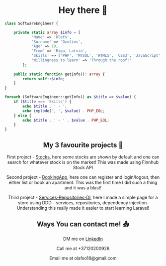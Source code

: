 <h1 align="center">Hey there 👋</h1>

```php
class SoftwareEngineer {

    private static array $info = [
            'Name' => 'Olafs',
            'Surname' => 'Ozolins',
            'Age' => 19,
            'From' => 'Riga, Latvia',
            'Skills' => ['PHP', 'MYSQL', 'HTML5', 'CSS3', 'JavaScript', 'Laravel', 'Composer', 'Git'],
            'Willingness to learn' => 'Through the roof!'
        ];
    
    public static function getInfo(): array {
        return self::$info;
    }
}

foreach (SoftwareEngineer::getInfo() as $title => $value) {
    if ($title === 'Skills') {
        echo $title . ' - ';
        echo implode(', ', $value) . PHP_EOL;
    } else {
        echo $title . ' - ' . $value . PHP_EOL;
    }
}
```
<h2 align="center">My 3 favourite projects 🔧</h2>
<div align="center">
  <p>First project - <a href="https://github.com/olafsoz/StocksHW">Stocks</a>, here some stocks are shown by default and one can search for whatever stock is on the market! This was made using Finnhub Stock API</p>
  <p>Second project - <a href="https://github.com/olafsoz/BookingApp">BookingApp</a>, here one can register and login/logout, then either list or book an apartment. This was the first time I did such a thing and it was a blast!</p>
  <p>Third project - <a href="https://github.com/olafsoz/Services-Repositories-DI">Services-Repositories-DI</a>, here I made a simple page for a store using DDD - services, repositories, dependency injection. Understanding this really made it easier to start learning Laravel!</p>
</div>
<h2 align="center">Ways You can contact me! 📤</h2>
<div align="center">
  <p>DM me on <a href="https://www.linkedin.com/in/olafs-ozolins-77342a233/">LinkedIn</a></p>
  <p>Call me at +37120200926</p>
  <p>Email me at olafso18@gmail.com</p>
</div>  
